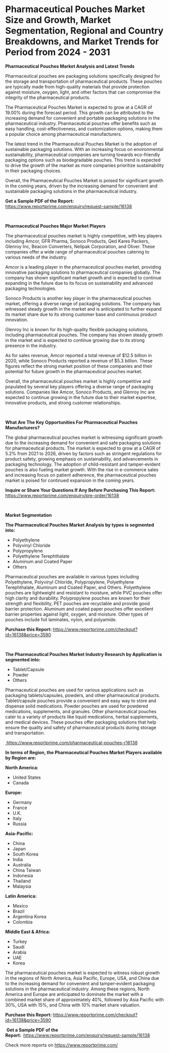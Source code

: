 <p><h1>Pharmaceutical Pouches Market Size and Growth, Market Segmentation, Regional and Country Breakdowns, and Market Trends for Period from 2024 -  2031</h1></p><p><strong>Pharmaceutical Pouches Market Analysis and Latest Trends</strong></p>
<p><p>Pharmaceutical pouches are packaging solutions specifically designed for the storage and transportation of pharmaceutical products. These pouches are typically made from high-quality materials that provide protection against moisture, oxygen, light, and other factors that can compromise the integrity of the pharmaceutical products.</p><p>The Pharmaceutical Pouches Market is expected to grow at a CAGR of 19.00% during the forecast period. This growth can be attributed to the increasing demand for convenient and portable packaging solutions in the pharmaceutical industry. Pharmaceutical pouches offer benefits such as easy handling, cost-effectiveness, and customization options, making them a popular choice among pharmaceutical manufacturers.</p><p>The latest trend in the Pharmaceutical Pouches Market is the adoption of sustainable packaging solutions. With an increasing focus on environmental sustainability, pharmaceutical companies are turning towards eco-friendly packaging options such as biodegradable pouches. This trend is expected to drive the growth of the market as more companies prioritize sustainability in their packaging choices.</p><p>Overall, the Pharmaceutical Pouches Market is poised for significant growth in the coming years, driven by the increasing demand for convenient and sustainable packaging solutions in the pharmaceutical industry.</p></p>
<p><strong>Get a Sample PDF of the Report:&nbsp;</strong> <a href="https://www.reportprime.com/enquiry/request-sample/16138">https://www.reportprime.com/enquiry/request-sample/16138</a></p>
<p>&nbsp;</p>
<p><strong>Pharmaceutical Pouches Major Market Players</strong></p>
<p><p>The pharmaceutical pouches market is highly competitive, with key players including Amcor, GFR Pharma, Sonoco Products, Qed Kares Packers, Glenroy Inc, Beacon Converters, Nelipak Corporation, and Oliver. These companies offer a wide range of pharmaceutical pouches catering to various needs of the industry.</p><p>Amcor is a leading player in the pharmaceutical pouches market, providing innovative packaging solutions to pharmaceutical companies globally. The company has shown significant market growth and is expected to continue expanding in the future due to its focus on sustainability and advanced packaging technologies.</p><p>Sonoco Products is another key player in the pharmaceutical pouches market, offering a diverse range of packaging solutions. The company has witnessed steady growth in the market and is anticipated to further expand its market share due to its strong customer base and continuous product innovation.</p><p>Glenroy Inc is known for its high-quality flexible packaging solutions, including pharmaceutical pouches. The company has shown steady growth in the market and is expected to continue growing due to its strong presence in the industry.</p><p>As for sales revenue, Amcor reported a total revenue of $12.5 billion in 2020, while Sonoco Products reported a revenue of $5.3 billion. These figures reflect the strong market position of these companies and their potential for future growth in the pharmaceutical pouches market.</p><p>Overall, the pharmaceutical pouches market is highly competitive and populated by several key players offering a diverse range of packaging solutions. Companies like Amcor, Sonoco Products, and Glenroy Inc are expected to continue growing in the future due to their market expertise, innovative products, and strong customer relationships.</p></p>
<p>&nbsp;</p>
<p><strong>What Are The Key Opportunities For Pharmaceutical Pouches Manufacturers?</strong></p>
<p><p>The global pharmaceutical pouches market is witnessing significant growth due to the increasing demand for convenient and safe packaging solutions for pharmaceutical products. The market is expected to grow at a CAGR of 5.2% from 2021 to 2026, driven by factors such as stringent regulations for product safety, growing emphasis on sustainability, and advancements in packaging technology. The adoption of child-resistant and tamper-evident pouches is also fueling market growth. With the rise in e-commerce sales and increasing focus on patient adherence, the pharmaceutical pouches market is poised for continued expansion in the coming years.</p></p>
<p><strong>Inquire or Share Your Questions If Any Before Purchasing This Report:</strong> <a href="https://www.reportprime.com/enquiry/pre-order/16138">https://www.reportprime.com/enquiry/pre-order/16138</a></p>
<p>&nbsp;</p>
<p><strong>Market Segmentation</strong></p>
<p><strong>The Pharmaceutical Pouches Market Analysis by types is segmented into:</strong></p>
<p><ul><li>Polyethylene</li><li>Polyvinyl Chloride</li><li>Polypropylene</li><li>Polyethylene Terephthalate</li><li>Aluminum and Coated Paper</li><li>Others</li></ul></p>
<p><p>Pharmaceutical pouches are available in various types including Polyethylene, Polyvinyl Chloride, Polypropylene, Polyethylene Terephthalate, Aluminum and Coated Paper, and Others. Polyethylene pouches are lightweight and resistant to moisture, while PVC pouches offer high clarity and durability. Polypropylene pouches are known for their strength and flexibility, PET pouches are recyclable and provide good barrier protection. Aluminum and coated paper pouches offer excellent barrier properties against light, oxygen, and moisture. Other types of pouches include foil laminates, nylon, and polyamide.</p></p>
<p><strong>Purchase this Report:&nbsp;</strong><a href="https://www.reportprime.com/checkout?id=16138&price=3590">https://www.reportprime.com/checkout?id=16138&price=3590</a></p>
<p>&nbsp;</p>
<p><strong>The Pharmaceutical Pouches Market Industry Research by Application is segmented into:</strong></p>
<p><ul><li>Tablet/Capsule</li><li>Powder</li><li>Others</li></ul></p>
<p><p>Pharmaceutical pouches are used for various applications such as packaging tablets/capsules, powders, and other pharmaceutical products. Tablet/capsule pouches provide a convenient and easy way to store and dispense solid medications. Powder pouches are used for powdered medications, supplements, and granules. Other pharmaceutical pouches cater to a variety of products like liquid medications, herbal supplements, and medical devices. These pouches offer packaging solutions that help ensure the quality and safety of pharmaceutical products during storage and transportation.</p></p>
<p><a href="https://www.reportprime.com/pharmaceutical-pouches-r16138">&nbsp;https://www.reportprime.com/pharmaceutical-pouches-r16138</a></p>
<p><strong>In terms of Region, the Pharmaceutical Pouches Market Players available by Region are:</strong></p>
<p>
    <p> <strong> North America: </strong>
        <ul>
            <li>United States</li>
            <li>Canada</li>
        </ul>
        </p> 
    <p> <strong> Europe: </strong>
        <ul>
            <li>Germany</li>
            <li>France</li>
            <li>U.K.</li>
            <li>Italy</li>
            <li>Russia</li>
        </ul>
        </p> 
    <p> <strong> Asia-Pacific: </strong>
        <ul>
            <li>China</li>
            <li>Japan</li>
            <li>South Korea</li>
            <li>India</li>
            <li>Australia</li>
            <li>China Taiwan</li>
            <li>Indonesia</li>
            <li>Thailand</li>
            <li>Malaysia</li>
        </ul>
        </p> 
    <p> <strong> Latin America: </strong>
        <ul>
            <li>Mexico</li>
            <li>Brazil</li>
            <li>Argentina Korea</li>
            <li>Colombia</li>
        </ul>
        </p> 
    <p> <strong> Middle East & Africa: </strong>
        <ul>
            <li>Turkey</li>
            <li>Saudi</li>
            <li>Arabia</li>
            <li>UAE</li>
            <li>Korea</li>
        </ul>
    </p>
    </p>
<p><p>The pharmaceutical pouches market is expected to witness robust growth in the regions of North America, Asia Pacific, Europe, USA, and China due to the increasing demand for convenient and tamper-evident packaging solutions in the pharmaceutical industry. Among these regions, North America and Europe are anticipated to dominate the market with a combined market share of approximately 40%, followed by Asia Pacific with 30%, USA with 15%, and China with 10% market share valuation.</p></p>
<p><strong>Purchase this Report: </strong><a href="https://www.reportprime.com/checkout?id=16138&price=3590">https://www.reportprime.com/checkout?id=16138&price=3590</a></p>
<p>&nbsp;<strong>Get a Sample PDF of the Report:&nbsp;&nbsp;</strong><a href="https://www.reportprime.com/enquiry/request-sample/16138">https://www.reportprime.com/enquiry/request-sample/16138</a></p>
<p><strong></strong></p>
<p>Check more reports on <a href="https://www.reportprime.com/">https://www.reportprime.com/</a></p>